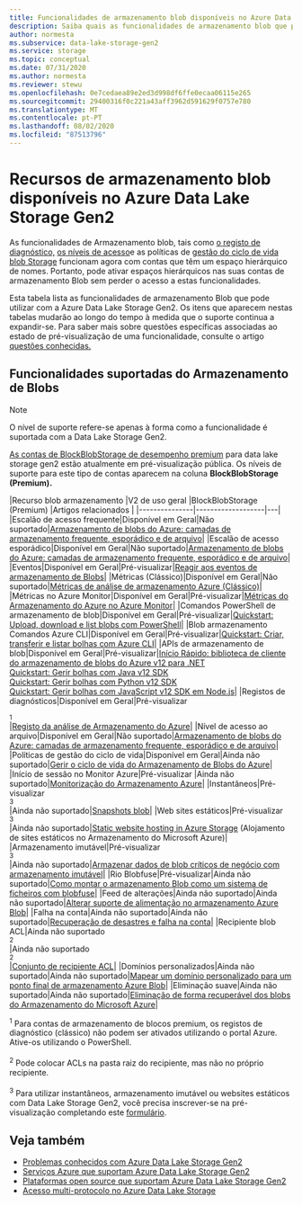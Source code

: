 ```yaml
---
title: Funcionalidades de armazenamento blob disponíveis no Azure Data Lake Storage Gen2 Microsoft Docs
description: Saiba quais as funcionalidades de armazenamento blob que pode usar com a Azure Data Lake Storage Gen2
author: normesta
ms.subservice: data-lake-storage-gen2
ms.service: storage
ms.topic: conceptual
ms.date: 07/31/2020
ms.author: normesta
ms.reviewer: stewu
ms.openlocfilehash: 0e7cedaea89e2ed3d998df6ffe0ecaa06115e265
ms.sourcegitcommit: 29400316f0c221a43aff3962d591629f0757e780
ms.translationtype: MT
ms.contentlocale: pt-PT
ms.lasthandoff: 08/02/2020
ms.locfileid: "87513796"
---
```

# <a name="blob-storage-features-available-in-azure-data-lake-storage-gen2"></a>Recursos de armazenamento blob disponíveis no Azure Data Lake Storage Gen2

As funcionalidades de Armazenamento blob, tais como [o registo de diagnóstico,](../common/storage-analytics-logging.md) [os níveis de acesso](storage-blob-storage-tiers.md)e as políticas de [gestão do ciclo de vida blob Storage](storage-lifecycle-management-concepts.md) funcionam agora com contas que têm um espaço hierárquico de nomes. Portanto, pode ativar espaços hierárquicos nas suas contas de armazenamento Blob sem perder o acesso a estas funcionalidades.

Esta tabela lista as funcionalidades de armazenamento Blob que pode utilizar com a Azure Data Lake Storage Gen2. Os itens que aparecem nestas tabelas mudarão ao longo do tempo à medida que o suporte continua a expandir-se. Para saber mais sobre questões específicas associadas ao estado de pré-visualização de uma funcionalidade, consulte o artigo [questões conhecidas.](data-lake-storage-known-issues.md)

## <a name="supported-blob-storage-features"></a>Funcionalidades suportadas do Armazenamento de Blobs

> [!NOTE]
> O nível de suporte refere-se apenas à forma como a funcionalidade é suportada com a Data Lake Storage Gen2. 
>
> [As contas de BlockBlobStorage de desempenho premium](storage-blob-create-account-block-blob.md) para data lake storage gen2 estão atualmente em pré-visualização pública. Os níveis de suporte para este tipo de contas aparecem na coluna **BlockBlobStorage (Premium).**

|Recurso blob armazenamento |V2 de uso geral |BlockBlobStorage (Premium) |Artigos relacionados |
|---------------|-------------------|---|
|Escalão de acesso frequente|Disponível em Geral|Não suportado|[Armazenamento de blobs do Azure: camadas de armazenamento frequente, esporádico e de arquivo](storage-blob-storage-tiers.md)|
|Escalão de acesso esporádico|Disponível em Geral|Não suportado|[Armazenamento de blobs do Azure: camadas de armazenamento frequente, esporádico e de arquivo](storage-blob-storage-tiers.md)|
|Eventos|Disponível em Geral|Pré-visualizar|[Reagir aos eventos de armazenamento de Blobs](storage-blob-event-overview.md)|
|Métricas (Clássico)|Disponível em Geral|Não suportado|[Métricas de análise de armazenamento Azure (Clássico)](../common/storage-analytics-metrics.md?toc=%2fazure%2fstorage%2fblobs%2ftoc.json)|
|Métricas no Azure Monitor|Disponível em Geral|Pré-visualizar|[Métricas do Armazenamento do Azure no Azure Monitor](../common/storage-metrics-in-azure-monitor.md?toc=%2fazure%2fstorage%2fblobs%2ftoc.json)|
|Comandos PowerShell de armazenamento de blob|Disponível em Geral|Pré-visualizar|[Quickstart: Upload, download e list blobs com PowerShell](storage-quickstart-blobs-powershell.md)|
|Blob armazenamento Comandos Azure CLI|Disponível em Geral|Pré-visualizar|[Quickstart: Criar, transferir e listar bolhas com Azure CLI](storage-quickstart-blobs-cli.md)|
|APIs de armazenamento de blob|Disponível em Geral|Pré-visualizar|[Início Rápido: biblioteca de cliente do armazenamento de blobs do Azure v12 para .NET](storage-quickstart-blobs-dotnet.md)<br>[Quickstart: Gerir bolhas com Java v12 SDK](storage-quickstart-blobs-java.md)<br>[Quickstart: Gerir bolhas com Python v12 SDK](storage-quickstart-blobs-python.md)<br>[Quickstart: Gerir bolhas com JavaScript v12 SDK em Node.js](storage-quickstart-blobs-nodejs.md)|
|Registos de diagnósticos|Disponível em Geral|Pré-visualizar <div role="complementary" aria-labelledby="diagnostic-logging"><sup>1</sup></div> |[Registo da análise de Armazenamento do Azure](../common/storage-analytics-logging.md?toc=%2fazure%2fstorage%2fblobs%2ftoc.json)|
|Nível de acesso ao arquivo|Disponível em Geral|Não suportado|[Armazenamento de blobs do Azure: camadas de armazenamento frequente, esporádico e de arquivo](storage-blob-storage-tiers.md)|
|Políticas de gestão do ciclo de vida|Disponível em Geral|Ainda não suportado|[Gerir o ciclo de vida do Armazenamento de Blobs do Azure](storage-lifecycle-management-concepts.md)|
|Início de sessão no Monitor Azure|Pré-visualizar |Ainda não suportado|[Monitorização do Armazenamento Azure](../common/monitor-storage.md)|
|Instantâneos|Pré-visualizar<div role="complementary" aria-labelledby="preview-form"><sup>3</sup></div>|Ainda não suportado|[Snapshots blob](snapshots-overview.md)|
|Web sites estáticos|Pré-visualizar<div role="complementary" aria-labelledby="preview-form"><sup>3</sup></div>|Ainda não suportado|[Static website hosting in Azure Storage](storage-blob-static-website.md) (Alojamento de sites estáticos no Armazenamento do Microsoft Azure)|
|Armazenamento imutável|Pré-visualizar<div role="complementary" aria-labelledby="preview-form"><sup>3</sup></div>|Ainda não suportado|[Armazenar dados de blob críticos de negócio com armazenamento imutável](storage-blob-immutable-storage.md)|
|Rio Blobfuse|Pré-visualizar|Ainda não suportado|[Como montar o armazenamento Blob como um sistema de ficheiros com blobfuse](storage-how-to-mount-container-linux.md)|
|Feed de alterações|Ainda não suportado|Ainda não suportado|[Alterar suporte de alimentação no armazenamento Azure Blob](storage-blob-change-feed.md)|
|Falha na conta|Ainda não suportado|Ainda não suportado|[Recuperação de desastres e falha na conta](../common/storage-disaster-recovery-guidance.md?toc=%2fazure%2fstorage%2fblobs%2ftoc.json)|
|Recipiente blob ACL|Ainda não suportado<div role="complementary" aria-labelledby="blob-container-ACL"><sup>2</sup></div>|Ainda não suportado<div role="complementary" aria-labelledby="blob-container-ACL"><sup>2</sup></div>|[Conjunto de recipiente ACL](https://docs.microsoft.com/rest/api/storageservices/set-container-acl)|
|Domínios personalizados|Ainda não suportado|Ainda não suportado|[Mapear um domínio personalizado para um ponto final de armazenamento Azure Blob](storage-custom-domain-name.md)|
|Eliminação suave|Ainda não suportado|Ainda não suportado|[Eliminação de forma recuperável dos blobs do Armazenamento do Microsoft Azure](storage-blob-soft-delete.md)|

<div id="diagnostic-logging"><sup>1</sup> Para contas de armazenamento de blocos premium, os registos de diagnóstico (clássico) não podem ser ativados utilizando o portal Azure. Ative-os utilizando o PowerShell.</div><br>

<div id="blob-container-ACL"><sup>2</sup> Pode colocar ACLs na pasta raiz do recipiente, mas não no próprio recipiente.</div><br>

<div id="preview-form"><sup>3</sup> Para utilizar instantâneos, armazenamento imutável ou websites estáticos com Data Lake Storage Gen2, você precisa inscrever-se na pré-visualização completando este <a href=https://forms.microsoft.com/Pages/ResponsePage.aspx?id=v4j5cvGGr0GRqy180BHbR2EUNXd_ZNJCq_eDwZGaF5VUOUc3NTNQSUdOTjgzVUlVT1pDTzU4WlRKRy4u>formulário</a>.  </div>

## <a name="see-also"></a>Veja também

- [Problemas conhecidos com Azure Data Lake Storage Gen2](data-lake-storage-known-issues.md)
- [Serviços Azure que suportam Azure Data Lake Storage Gen2](data-lake-storage-supported-azure-services.md)
- [Plataformas open source que suportam Azure Data Lake Storage Gen2](data-lake-storage-supported-open-source-platforms.md)
- [Acesso multi-protocolo no Azure Data Lake Storage](data-lake-storage-multi-protocol-access.md)